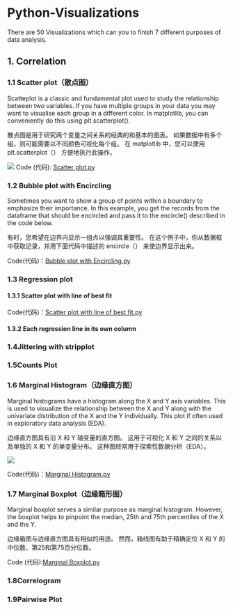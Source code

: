 # Python-Visualizations
There are 50 Visualizations which can you to finish 7 different purposes of data analysis. 
 ## 1. Correlation
 ### 1.1 Scatter plot（散点图）
   
   Scatteplot is a classic and fundamental plot used to study the relationship between two variables. If you have multiple groups in your data you may want to visualise each group in a different color. In matplotlib, you can conveniently do this using plt.scatterplot().
   
   散点图是用于研究两个变量之间关系的经典的和基本的图表。 如果数据中有多个组，则可能需要以不同颜色可视化每个组。 在 matplotlib 中，您可以使用 plt.scatterplot（） 方便地执行此操作。
   
   ![](https://github.com/WilliamCHW/Python-Visualizations/blob/master/Correlation_Image/Scatter%20plot.png)
   Code (代码): [Scatter plot.py](https://github.com/WilliamCHW/Python-Visualizations/blob/master/Correlation_Code/Scatter%20plot.py)
    
 ### 1.2 Bubble plot with Encircling
    
   Sometimes you want to show a group of points within a boundary to emphasize their importance. In this example, you get the records from the dataframe that should be encircled and pass it to the encircle() described in the code below.
    
   有时，您希望在边界内显示一组点以强调其重要性。 在这个例子中，你从数据框中获取记录，并用下面代码中描述的 encircle（） 来使边界显示出来。
   
   
   Code(代码)：[Bubble plot with Encircling.py](https://github.com/WilliamCHW/Python-Visualizations/blob/master/Correlation_Code/Bubble%20plot%20with%20Encircling.py)
    
 ### 1.3 Regression plot  
 #### 1.3.1 Scatter plot with line of best fit
 Code(代码)：[Scatter plot with line of best fit.py](https://github.com/WilliamCHW/Python-Visualizations/blob/master/Correlation_Code/Scatter%20plot%20with%20linear%20regression%20line%20of%20best%20fit.py)
 #### 1.3.2 Each regression line in its own column
 ### 1.4Jittering with stripplot
 ### 1.5Counts Plot
 ### 1.6 Marginal Histogram（边缘直方图）
 
   Marginal histograms have a histogram along the X and Y axis variables. This is used to visualize the relationship between the X and Y along with the univariate distribution of the X and the Y individually. This plot if often used in exploratory data analysis (EDA).
   
   边缘直方图具有沿 X 和 Y 轴变量的直方图。 这用于可视化 X 和 Y 之间的关系以及单独的 X 和 Y 的单变量分布。 这种图经常用于探索性数据分析（EDA）。
   
 ![](https://github.com/WilliamCHW/Python-Visualizations/blob/master/Correlation_Image/Marginal%20Histogram.png)

 Code(代码)：[Marginal Histogram.py](https://github.com/WilliamCHW/Python-Visualizations/blob/master/Correlation_Code/Marginal%20Histogram.py)
 ### 1.7 Marginal Boxplot（边缘箱形图）
 
   Marginal boxplot serves a similar purpose as marginal histogram. However, the boxplot helps to pinpoint the median, 25th and 75th percentiles of the X and the Y.
   
   边缘箱图与边缘直方图具有相似的用途。 然而，箱线图有助于精确定位 X 和 Y 的中位数、第25和第75百分位数。
   
   
   Code (代码):[Marginal Boxplot.py](https://github.com/WilliamCHW/Python-Visualizations/blob/master/Correlation_Code/Marginal%20Boxplot.py)
 
 ### 1.8Correlogram
 ### 1.9Pairwise Plot
